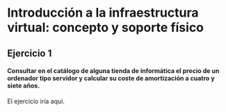 # Introducción a la infraestructura virtual: concepto y soporte físico

## Ejercicio 1

#### Consultar en el catálogo de alguna tienda de informática el precio de un ordenador tipo servidor y calcular su coste de amortización a cuatro y siete años.

El ejercicio iría aquí.

